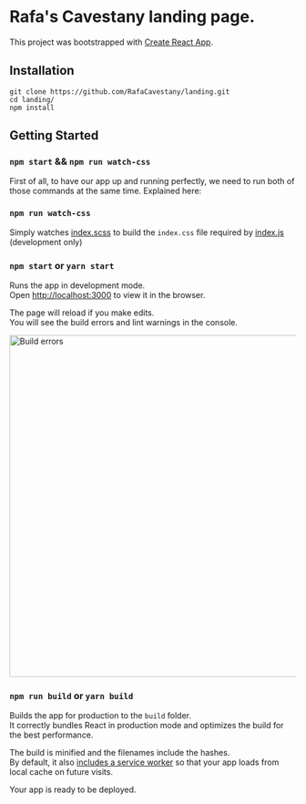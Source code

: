 # Rafa's Cavestany landing page.

This project was bootstrapped with [Create React App](https://github.com/facebookincubator/create-react-app).

## Installation

```
git clone https://github.com/RafaCavestany/landing.git
cd landing/
npm install
```

## Getting Started

### `npm start` && `npm run watch-css`

First of all, to have our app up and running perfectly, we need to run
both of those commands at the same time. Explained here:

### `npm run watch-css`
Simply watches
[index.scss](https://github.com/RafaCavestany/landing/blob/master/src/css/index.scss)
to build the `index.css` file required by [index.js](https://github.com/RafaCavestany/landing/blob/master/src/index.js)
(development only)

### `npm start` or `yarn start`

Runs the app in development mode.<br>
Open [http://localhost:3000](http://localhost:3000) to view it in the browser.

The page will reload if you make edits.<br>
You will see the build errors and lint warnings in the console.

<img src='https://camo.githubusercontent.com/41678b3254cf583d3186c365528553c7ada53c6e/687474703a2f2f692e696d6775722e636f6d2f466e4c566677362e706e67' width='600' alt='Build errors'>

### `npm run build` or `yarn build`

Builds the app for production to the `build` folder.<br>
It correctly bundles React in production mode and optimizes the build for the best performance.

The build is minified and the filenames include the hashes.<br>
By default, it also [includes a service worker](https://github.com/facebookincubator/create-react-app/blob/master/packages/react-scripts/template/README.md#making-a-progressive-web-app) so that your app loads from local cache on future visits.

Your app is ready to be deployed.
